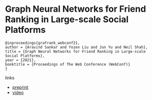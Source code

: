 # Graph Neural Networks for Friend Ranking in Large-scale Social Platforms

```
@inproceedings{grafrank_webconf21,
author = {Aravind Sankar and Yozen Liu and Jun Yu and Neil Shah},
title = {Graph Neural Networks for Friend Ranking in Large-scale Social Platforms},
year = {2021},
booktitle = {Proceedings of The Web Conference (WebConf)}
}
```

links
- [preprint](http://nshah.net/publications/GrafRank.WWW.21.pdf)
- [video](https://www.youtube.com/watch?v=XWynKyF0Hp8)